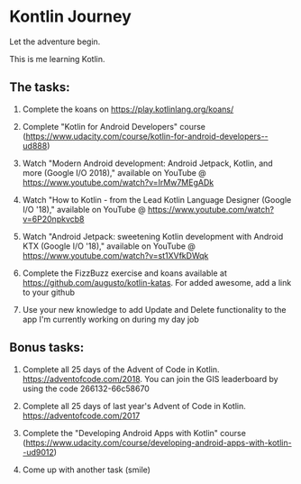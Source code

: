 # Kontlin Journey

Let the adventure begin. 

This is me learning Kotlin.

## The tasks:
1. Complete the koans on https://play.kotlinlang.org/koans/

2. Complete "Kotlin for Android Developers" course (https://www.udacity.com/course/kotlin-for-android-developers--ud888)

3. Watch "Modern Android development: Android Jetpack, Kotlin, and more (Google I/O 2018)," available on YouTube @ https://www.youtube.com/watch?v=IrMw7MEgADk

4. Watch "How to Kotlin - from the Lead Kotlin Language Designer (Google I/O '18)," available on YouTube @ https://www.youtube.com/watch?v=6P20npkvcb8

5. Watch "Android Jetpack: sweetening Kotlin development with Android KTX (Google I/O '18)," available on YouTube @ https://www.youtube.com/watch?v=st1XVfkDWqk

6. Complete the FizzBuzz exercise and koans available at https://github.com/augusto/kotlin-katas. For added awesome, add a link to your github

7. Use your new knowledge to add Update and Delete functionality to the app I'm currently working on during my day job

## Bonus tasks:
1. Complete all 25 days of the Advent of Code in Kotlin. https://adventofcode.com/2018. You can join the GIS leaderboard by using the code 266132-66c58670

2. Complete all 25 days of last year's Advent of Code in Kotlin. https://adventofcode.com/2017

3. Complete the "Developing Android Apps with Kotlin" course (https://www.udacity.com/course/developing-android-apps-with-kotlin--ud9012)

4. Come up with another task (smile)